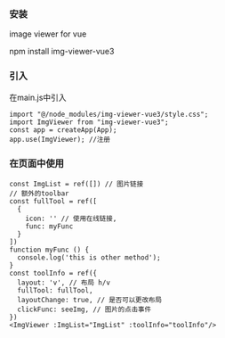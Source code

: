 ### 安装
image viewer for vue

npm install img-viewer-vue3
### 引入
在main.js中引入
```
import "@/node_modules/img-viewer-vue3/style.css";
import ImgViewer from "img-viewer-vue3";
const app = createApp(App);
app.use(ImgViewer); //注册
```


### 在页面中使用
```
const ImgList = ref([]) // 图片链接
// 额外的toolbar
const fullTool = ref([
  {
    icon: '' // 使用在线链接,
    func: myFunc
  }
])
function myFunc () {
  console.log('this is other method');
}
const toolInfo = ref({
  layout: 'v', // 布局 h/v
  fullTool: fullTool,
  layoutChange: true, // 是否可以更改布局
  clickFunc: seeImg, // 图片的点击事件
})
<ImgViewer :ImgList="ImgList" :toolInfo="toolInfo"/>
```
